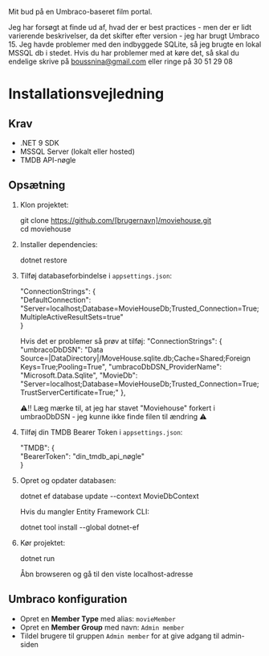 Mit bud på en Umbraco-baseret film portal.

Jeg har forsøgt at finde ud af, hvad der er best practices - men der er lidt varierende beskrivelser, da det skifter efter version - jeg har brugt Umbraco 15.
Jeg havde problemer med den indbyggede SQLite, så jeg brugte en lokal MSSQL db i stedet.
Hvis du har problemer med at køre det, så skal du endelige skrive på boussnina@gmail.com eller ringe på 30 51 29 08

# Installationsvejledning

## Krav

- .NET 9 SDK
- MSSQL Server (lokalt eller hosted)
- TMDB API-nøgle

## Opsætning

1. Klon projektet:

   git clone https://github.com/[brugernavn]/moviehouse.git  
   cd moviehouse

2. Installer dependencies:

   dotnet restore

3. Tilføj databaseforbindelse i `appsettings.json`:

   "ConnectionStrings": {  
   "DefaultConnection": "Server=localhost;Database=MovieHouseDb;Trusted_Connection=True;MultipleActiveResultSets=true"  
   }

   Hvis det er problemer så prøv at tilføj:
  "ConnectionStrings": {
    "umbracoDbDSN": "Data Source=|DataDirectory|/MoveHouse.sqlite.db;Cache=Shared;Foreign Keys=True;Pooling=True",
    "umbracoDbDSN_ProviderName": "Microsoft.Data.Sqlite",
    "MovieDb": "Server=localhost;Database=MovieHouseDb;Trusted_Connection=True;TrustServerCertificate=True;"
  },

   ⚠️!! Læg mærke til, at jeg har stavet "Moviehouse" forkert i umbraoDbDSN - jeg kunne ikke finde filen til ændring ⚠️

5. Tilføj din TMDB Bearer Token i `appsettings.json`:

   "TMDB": {  
   "BearerToken": "din_tmdb_api_nøgle"  
   }

7. Opret og opdater databasen:

   dotnet ef database update --context MovieDbContext

   Hvis du mangler Entity Framework CLI:

   dotnet tool install --global dotnet-ef

8. Kør projektet:

   dotnet run

   Åbn browseren og gå til den viste localhost-adresse

## Umbraco konfiguration

- Opret en **Member Type** med alias: `movieMember`
- Opret en **Member Group** med navn: `Admin member`
- Tildel brugere til gruppen `Admin member` for at give adgang til admin-siden
